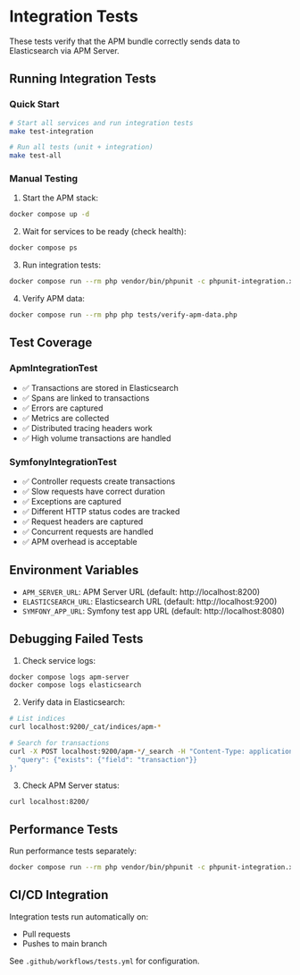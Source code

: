 # Integration Tests

These tests verify that the APM bundle correctly sends data to Elasticsearch via APM Server.

## Running Integration Tests

### Quick Start

```bash
# Start all services and run integration tests
make test-integration

# Run all tests (unit + integration)
make test-all
```

### Manual Testing

1. Start the APM stack:
```bash
docker compose up -d
```

2. Wait for services to be ready (check health):
```bash
docker compose ps
```

3. Run integration tests:
```bash
docker compose run --rm php vendor/bin/phpunit -c phpunit-integration.xml.dist
```

4. Verify APM data:
```bash
docker compose run --rm php php tests/verify-apm-data.php
```

## Test Coverage

### ApmIntegrationTest
- ✅ Transactions are stored in Elasticsearch
- ✅ Spans are linked to transactions
- ✅ Errors are captured
- ✅ Metrics are collected
- ✅ Distributed tracing headers work
- ✅ High volume transactions are handled

### SymfonyIntegrationTest
- ✅ Controller requests create transactions
- ✅ Slow requests have correct duration
- ✅ Exceptions are captured
- ✅ Different HTTP status codes are tracked
- ✅ Request headers are captured
- ✅ Concurrent requests are handled
- ✅ APM overhead is acceptable

## Environment Variables

- `APM_SERVER_URL`: APM Server URL (default: http://localhost:8200)
- `ELASTICSEARCH_URL`: Elasticsearch URL (default: http://localhost:9200)
- `SYMFONY_APP_URL`: Symfony test app URL (default: http://localhost:8080)

## Debugging Failed Tests

1. Check service logs:
```bash
docker compose logs apm-server
docker compose logs elasticsearch
```

2. Verify data in Elasticsearch:
```bash
# List indices
curl localhost:9200/_cat/indices/apm-*

# Search for transactions
curl -X POST localhost:9200/apm-*/_search -H "Content-Type: application/json" -d '{
  "query": {"exists": {"field": "transaction"}}
}'
```

3. Check APM Server status:
```bash
curl localhost:8200/
```

## Performance Tests

Run performance tests separately:
```bash
docker compose run --rm php vendor/bin/phpunit -c phpunit-integration.xml.dist --group performance
```

## CI/CD Integration

Integration tests run automatically on:
- Pull requests
- Pushes to main branch

See `.github/workflows/tests.yml` for configuration.